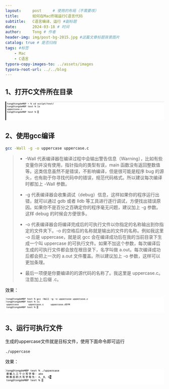 ```yaml
---
layout:     post     # 使用的布局（不需要改）
title:      如何在Mac终端运行C语言代码
subtitle:   C语言编译、运行 #副标题
date:       2024-03-18 # 时间
author:     Tong # 作者
header-img: img/post-bg-2015.jpg #这篇文章标题背景图片
catalog: true # 是否归档
tags: #标签
    - Mac
    - C语言
typora-copy-images-to: ../assets/images
typora-root-url: ../../blog
---
```


## 1、打开C文件所在目录

![image-20240318171804841](/assets/images/image-20240318171804841.png)



## 2、使用gcc编译

````sh
gcc -Wall -g -o uppercase uppercase.c
````

>- -Wall 代表编译器在编译过程中会输出警告信息（Warning），比如有些变量你并没有使用，指针指向的类型有误，main 函数没有返回整数值等。这类信息虽然不是错误，不影响编译，但是很可能是程序 bug 的源头，也有助于你寻找代码中的错误，规范代码格式。所以建议每次编译时都加上 -Wall 参数。 
>
>- -g 代表编译器会收集调试（debug）信息，这样如果你的程序运行出错，就可以通过 gdb 或者 lldb 等工具进行逐行调试，方便找出错误原因。如果你不是百分之百确定你的程序毫无问题，建议加上 -g 参数。这样 debug 的时候会方便很多。 
>- -o 代表编译器会将编译完成后的可执行文件以你指定的名称输出到你指定的文件夹下。-o 的空格后的名称就是输出的文件的名称。例如我这里 -o 后是 uppercase，就是说 gcc 会在编译成功后在我的当前目录下生成一个叫 uppercase 的可执行文件。如果不加这个参数，每次编译后生成的可执行文件都会放在根目录下，名字叫做 a.out。每次编译成功后都会把上一次的 a.out 文件覆盖。所以建议加上 -o 参数，这样可以更加条理。   
>- 最后一项便是你要编译的的源代码的名称了。我这里是 uppercase.c。注意加上后缀 .c。



效果：

![image-20240318172026267](/assets/images/image-20240318172026267.png)



## 3、运行可执行文件

生成的uppercase文件就是目标文件，使用下面命令即可运行

```
./uppercase
```



效果：

![image-20240318172615694](/assets/images/image-20240318172615694.png)